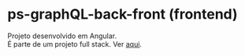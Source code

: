 # ps-graphQL-back-front (frontend)

Projeto desenvolvido em Angular.  
É parte de um projeto full stack. Ver [aqui](https://github.com/SabrinaKaren/ps-graphQL-back-front).
